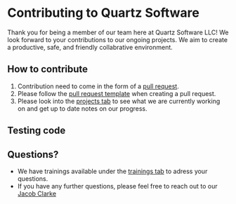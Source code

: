 # Contributing to Quartz Software
Thank you for being a member of our team here at Quartz Software LLC! We look forward to your contributions to our ongoing projects. We aim to create a productive, safe, and friendly collabrative environment.
## How to contribute
1. Contribution need to come in the form of a [pull request](https://docs.github.com/en/pull-requests/collaborating-with-pull-requests/proposing-changes-to-your-work-with-pull-requests/creating-a-pull-request). 
2. Please follow the [pull request template](pull_request_template.md) when creating a pull request.
3. Please look into the [projects tab](https://github.com/orgs/QuartzSoftwareLLC/projects/3) to see what we are currently working on and get up to date notes on our progress.
## Testing code

## Questions?
- We have trainings available under the [trainings tab](https://github.com/QuartzSoftwareLLC/training) to adress your questions.
- If you have any further questions, please feel free to reach out to our [Jacob Clarke](https://github.com/jacobaclarke)
